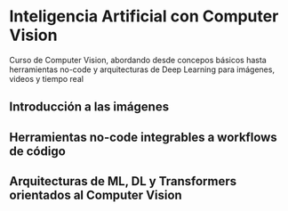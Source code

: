 # Inteligencia Artificial con Computer Vision
Curso de Computer Vision, abordando desde concepos básicos hasta herramientas no-code y arquitecturas de Deep Learning para imágenes, videos y tiempo real

## Introducción a las imágenes

## Herramientas no-code integrables a workflows de código

## Arquitecturas de ML, DL y Transformers orientados al Computer Vision
